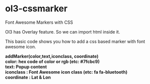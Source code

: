# ol3-cssmarker
Font Awesome Markers with CSS

Ol3 has Overlay feature. So we can import html inside it. 

This basic code shows you how to add a css based marker with font awesome icon. 

<b>addMarker(color,text,iconclass, coordinate)<b> <br>
      <b>color</b>: hex code of color or rgb (etc: #7fcbc9)<br>
      <b>text</b>: Popup content <br>
      <b>iconclass</b> :  Font Awesome icon class (etc: fa fa-bluetooth) <br>
      <b>coordinate</b> : Lat & Lon <br>

